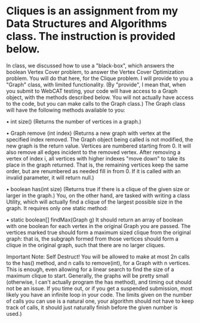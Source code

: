 # Cliques is an assignment from my Data Structures and Algorithms class. The instruction is provided below.

In class, we discussed how to use a "black-box", which answers the boolean Vertex Cover problem, to answer the Vertex Cover Optimization problem. 
You will do that here, for the Clique problem. I will provide to you a "Graph" class, with limited functionality. 
(By "provide", I mean that, when you submit to WebCAT testing, your code will have access to a Graph object, with the methods described below. 
You will not actually have access to the code, but you can make calls to the Graph class.) The Graph class will have the following methods available to you:

•	int size() (Returns the number of vertices in a graph.)

•	Graph remove (int index) (Returns a new graph with vertex at the specified index removed. The Graph object being called is not modified, the new graph is the return value. 
Vertices are numbered starting from 0. It will also remove all edges incident to the removed vertex. 
After removing a vertex of index i, all vertices with higher indexes "move down" to take its place in the graph returned. 
That is, the remaining vertices keep the same order, but are renumbered as needed fill in from 0. If it is called with an invalid parameter, it will return null.)

•	boolean has(int size) (Returns true if there is a clique of the given size or larger in the graph.)
You, on the other hand, are tasked with writing a class Utility, which will actually find a clique of the largest possible size in the graph. It requires only one static method:

•	static boolean[] findMax(Graph g)
It should return an array of boolean with one boolean for each vertex in the original Graph you are passed. 
The vertices marked true should form a maximum sized clique from the original graph: that is, the subgraph formed from those vertices should form a clique in the original graph, such that there are no larger cliques.

Important Note: Self Destruct! You will be allowed to make at most 2n calls to the has() method, and n calls to remove(int), for a Graph with n vertices. 
This is enough, even allowing for a linear search to find the size of a maximum clique to start. Generally, the graphs will be pretty small 
(otherwise, I can't actually program the has method), and timing out should not be an issue. 
If you time out, or if you get a suspended submission, most likely you have an infinite loop in your code. 
The limits given on the number of calls you can use is a natural one, your algorithm should not have to keep track of calls, it should just naturally finish before the given number is used.)
